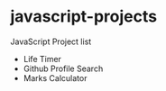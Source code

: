 # javascript-projects

JavaScript Project list

- Life Timer
- Github Profile Search
- Marks Calculator
